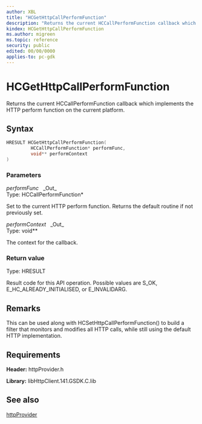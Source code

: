 ```yaml
---
author: XBL
title: "HCGetHttpCallPerformFunction"
description: "Returns the current HCCallPerformFunction callback which implements the HTTP perform function on the current platform."
kindex: HCGetHttpCallPerformFunction
ms.author: migreen
ms.topic: reference
security: public
edited: 00/00/0000
applies-to: pc-gdk
---
```


# HCGetHttpCallPerformFunction  

Returns the current HCCallPerformFunction callback which implements the HTTP perform function on the current platform.  

## Syntax  
  
```cpp
HRESULT HCGetHttpCallPerformFunction(  
         HCCallPerformFunction* performFunc,  
         void** performContext  
)  
```  
  
### Parameters  
  
*performFunc* &nbsp;&nbsp;\_Out\_  
Type: HCCallPerformFunction*  
  
Set to the current HTTP perform function. Returns the default routine if not previously set.  
  
*performContext* &nbsp;&nbsp;\_Out\_  
Type: void**  
  
The context for the callback.  
  
  
### Return value  
Type: HRESULT
  
Result code for this API operation. Possible values are S_OK, E_HC_ALREADY_INITIALISED, or E_INVALIDARG.
  
## Remarks  
  
This can be used along with HCSetHttpCallPerformFunction() to build a filter that monitors and modifies all HTTP calls, while still using the default HTTP implementation.
  
## Requirements  
  
**Header:** httpProvider.h
  
**Library:** libHttpClient.141.GSDK.C.lib
  
## See also  
[httpProvider](../httpprovider_members.md)  
  
  
